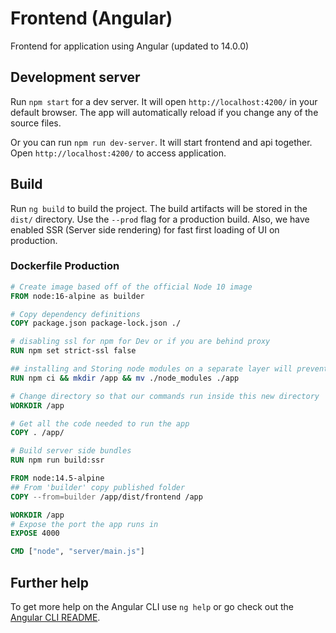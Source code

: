 # Frontend (Angular)

Frontend for application using Angular (updated to 14.0.0)

## Development server

Run `npm start` for a dev server. It will open `http://localhost:4200/` in your default browser. The app will automatically reload if you change any of the source files.

Or you can run `npm run dev-server`. It will start frontend and api together. Open  `http://localhost:4200/` to access application.


## Build

Run `ng build` to build the project. The build artifacts will be stored in the `dist/` directory. Use the `--prod` flag for a production build. Also, we have enabled SSR (Server side rendering) for fast first loading of UI on production.

### Dockerfile Production

```dockerfile
# Create image based off of the official Node 10 image
FROM node:16-alpine as builder

# Copy dependency definitions
COPY package.json package-lock.json ./

# disabling ssl for npm for Dev or if you are behind proxy
RUN npm set strict-ssl false

## installing and Storing node modules on a separate layer will prevent unnecessary npm installs at each build
RUN npm ci && mkdir /app && mv ./node_modules ./app

# Change directory so that our commands run inside this new directory
WORKDIR /app

# Get all the code needed to run the app
COPY . /app/

# Build server side bundles
RUN npm run build:ssr

FROM node:14.5-alpine
## From 'builder' copy published folder
COPY --from=builder /app/dist/frontend /app

WORKDIR /app
# Expose the port the app runs in
EXPOSE 4000

CMD ["node", "server/main.js"]

```

## Further help

To get more help on the Angular CLI use `ng help` or go check out the [Angular CLI README](https://github.com/angular/angular-cli/blob/master/README.md).

